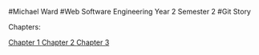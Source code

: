 
#Michael Ward
#Web Software Engineering Year 2 Semester 2
#Git Story


Chapters:

<a href="Chapter01.html">Chapter 1 </a>
<a href="Chapter02.html">Chapter 2 </a>
<a href="Chapter03.html">Chapter 3 </a>

